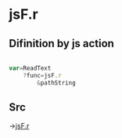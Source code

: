 # jsF.r

## Difinition by js action

```js.js

var=ReadText
	?func=jsF.r
		&pathString
```

## Src

->[jsF.r](https://github.com/puutaro/CommandClick/blob/master/app/src/main/java/com/puutaro/commandclick/fragment_lib/terminal_fragment/js_interface/file/JsF.kt#L12)


